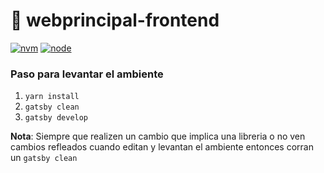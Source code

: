 # 🚀 webprincipal-frontend

[![nvm](https://badgen.net/badge/nvm/v0.39.3/green?icon=dockbit)](https://github.com/nvm-sh/nvm)
[![node](https://badgen.net/badge/nodeJS/v18.12.1/green?icon=dockbit)](https://nodejs.org/en/download/)

### Paso para levantar el ambiente

1. ```yarn install```
2. ```gatsby clean```
3. ```gatsby develop```

**Nota**: Siempre que realizen un cambio que implica una libreria o no ven cambios refleados cuando editan y levantan el
ambiente entonces corran un ```gatsby clean```